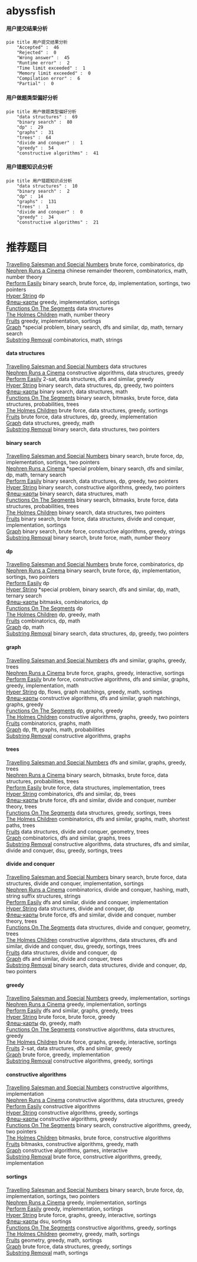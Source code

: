 # abyssfish
<!-- tabs:start -->
#### **用户提交结果分析**

```mermaid
pie title 用户提交结果分析
    "Accepted" :  46
    "Rejected" :  0
    "Wrong answer" :  45
    "Runtime error" :  2
    "Time limit exceeded" :  1
    "Memory limit exceeded" :  0
    "Compilation error" :  6
    "Partial" :  0
```
#### **用户做题类型偏好分析**

```mermaid
pie title 用户做题类型偏好分析
    "data structures" :  69
    "binary search" :  80
    "dp" :  29
    "graphs" :  31
    "trees" :  64
    "divide and conquer" :  1
    "greedy" :  54
    "constructive algorithms" :  41
```
#### **用户错题知识点分析**

```mermaid
pie title 用户错题知识点分析
    "data structures" :  10
    "binary search" :  2
    "dp" :  14
    "graphs" :  131
    "trees" :  1
    "divide and conquer" :  0
    "greedy" :  34
    "constructive algorithms" :  21
```
<!-- tabs:end -->
# 推荐题目
[Travelling Salesman and Special Numbers](http://codeforces.com/problemset/problem/914/C)		brute force,
                        combinatorics,
                        dp		  
[Nephren Runs a Cinema](http://codeforces.com/problemset/problem/896/D)		chinese remainder theorem,
                        combinatorics,
                        math,
                        number theory		  
[Perform Easily](http://codeforces.com/problemset/problem/1413/C)		binary search,
                        brute force,
                        dp,
                        implementation,
                        sortings,
                        two pointers		  
[Hyper String](http://codeforces.com/problemset/problem/176/D)		dp		  
[Флеш-карты](http://codeforces.com/problemset/problem/609/A)		greedy,
                        implementation,
                        sortings		  
[Functions On The Segments](http://codeforces.com/problemset/problem/837/G)		data structures		  
[The Holmes Children](http://codeforces.com/problemset/problem/776/E)		math,
                        number theory		  
[Fruits](http://codeforces.com/problemset/problem/12/C)		greedy,
                        implementation,
                        sortings		  
[Graph](http://codeforces.com/problemset/problem/1387/A)		*special problem,
                        binary search,
                        dfs and similar,
                        dp,
                        math,
                        ternary search		  
[Substring Removal](http://codeforces.com/problemset/problem/1096/B)		combinatorics,
                        math,
                        strings		  
<!-- tabs:start -->
#### **data structures**
[Travelling Salesman and Special Numbers](http://codeforces.com/problemset/problem/837/G)		data structures		  
[Nephren Runs a Cinema](http://codeforces.com/problemset/problem/748/D)		constructive algorithms,
                        data structures,
                        greedy		  
[Perform Easily](http://codeforces.com/problemset/problem/538/H)		2-sat,
                        data structures,
                        dfs and similar,
                        greedy		  
[Hyper String](http://codeforces.com/problemset/problem/1492/C)		binary search,
                        data structures,
                        dp,
                        greedy,
                        two pointers		  
[Флеш-карты](http://codeforces.com/problemset/problem/1490/G)		binary search,
                        data structures,
                        math		  
[Functions On The Segments](http://codeforces.com/problemset/problem/1479/D)		binary search,
                        bitmasks,
                        brute force,
                        data structures,
                        probabilities,
                        trees		  
[The Holmes Children](http://codeforces.com/problemset/problem/1497/A)		brute force,
                        data structures,
                        greedy,
                        sortings		  
[Fruits](http://codeforces.com/problemset/problem/1491/C)		brute force,
                        data structures,
                        dp,
                        greedy,
                        implementation		  
[Graph](http://codeforces.com/problemset/problem/1492/B)		data structures,
                        greedy,
                        math		  
[Substring Removal](http://codeforces.com/problemset/problem/1436/E)		binary search,
                        data structures,
                        two pointers		  
#### **binary search**
[Travelling Salesman and Special Numbers](http://codeforces.com/problemset/problem/1413/C)		binary search,
                        brute force,
                        dp,
                        implementation,
                        sortings,
                        two pointers		  
[Nephren Runs a Cinema](http://codeforces.com/problemset/problem/1387/A)		*special problem,
                        binary search,
                        dfs and similar,
                        dp,
                        math,
                        ternary search		  
[Perform Easily](http://codeforces.com/problemset/problem/1492/C)		binary search,
                        data structures,
                        dp,
                        greedy,
                        two pointers		  
[Hyper String](http://codeforces.com/problemset/problem/1463/D)		binary search,
                        constructive algorithms,
                        greedy,
                        two pointers		  
[Флеш-карты](http://codeforces.com/problemset/problem/1490/G)		binary search,
                        data structures,
                        math		  
[Functions On The Segments](http://codeforces.com/problemset/problem/1479/D)		binary search,
                        bitmasks,
                        brute force,
                        data structures,
                        probabilities,
                        trees		  
[The Holmes Children](http://codeforces.com/problemset/problem/1436/E)		binary search,
                        data structures,
                        two pointers		  
[Fruits](http://codeforces.com/problemset/problem/1461/D)		binary search,
                        brute force,
                        data structures,
                        divide and conquer,
                        implementation,
                        sortings		  
[Graph](http://codeforces.com/problemset/problem/1493/C)		binary search,
                        brute force,
                        constructive algorithms,
                        greedy,
                        strings		  
[Substring Removal](http://codeforces.com/problemset/problem/1487/D)		binary search,
                        brute force,
                        math,
                        number theory		  
#### **dp**
[Travelling Salesman and Special Numbers](http://codeforces.com/problemset/problem/914/C)		brute force,
                        combinatorics,
                        dp		  
[Nephren Runs a Cinema](http://codeforces.com/problemset/problem/1413/C)		binary search,
                        brute force,
                        dp,
                        implementation,
                        sortings,
                        two pointers		  
[Perform Easily](http://codeforces.com/problemset/problem/176/D)		dp		  
[Hyper String](http://codeforces.com/problemset/problem/1387/A)		*special problem,
                        binary search,
                        dfs and similar,
                        dp,
                        math,
                        ternary search		  
[Флеш-карты](http://codeforces.com/problemset/problem/1292/F)		bitmasks,
                        combinatorics,
                        dp		  
[Functions On The Segments](http://codeforces.com/problemset/problem/1067/A)		dp		  
[The Holmes Children](http://codeforces.com/problemset/problem/1140/D)		dp,
                        greedy,
                        math		  
[Fruits](http://codeforces.com/problemset/problem/932/E)		combinatorics,
                        dp,
                        math		  
[Graph](http://codeforces.com/problemset/problem/1237/E)		dp,
                        math		  
[Substring Removal](http://codeforces.com/problemset/problem/1492/C)		binary search,
                        data structures,
                        dp,
                        greedy,
                        two pointers		  
#### **graph**
[Travelling Salesman and Special Numbers](http://codeforces.com/problemset/problem/1280/C)		dfs and similar,
                        graphs,
                        greedy,
                        trees		  
[Nephren Runs a Cinema](http://codeforces.com/problemset/problem/1498/E)		brute force,
                        graphs,
                        greedy,
                        interactive,
                        sortings		  
[Perform Easily](http://codeforces.com/problemset/problem/1487/C)		brute force,
                        constructive algorithms,
                        dfs and similar,
                        graphs,
                        greedy,
                        implementation,
                        math		  
[Hyper String](http://codeforces.com/problemset/problem/1437/C)		dp,
                        flows,
                        graph matchings,
                        greedy,
                        math,
                        sortings		  
[Флеш-карты](http://codeforces.com/problemset/problem/1470/D)		constructive algorithms,
                        dfs and similar,
                        graph matchings,
                        graphs,
                        greedy		  
[Functions On The Segments](http://codeforces.com/problemset/problem/1476/C)		dp,
                        graphs,
                        greedy		  
[The Holmes Children](http://codeforces.com/problemset/problem/1304/D)		constructive algorithms,
                        graphs,
                        greedy,
                        two pointers		  
[Fruits](http://codeforces.com/problemset/problem/1475/C)		combinatorics,
                        graphs,
                        math		  
[Graph](http://codeforces.com/problemset/problem/553/E)		dp,
                        fft,
                        graphs,
                        math,
                        probabilities		  
[Substring Removal](http://codeforces.com/problemset/problem/1495/C)		constructive algorithms,
                        graphs		  
#### **trees**
[Travelling Salesman and Special Numbers](http://codeforces.com/problemset/problem/1280/C)		dfs and similar,
                        graphs,
                        greedy,
                        trees		  
[Nephren Runs a Cinema](http://codeforces.com/problemset/problem/1479/D)		binary search,
                        bitmasks,
                        brute force,
                        data structures,
                        probabilities,
                        trees		  
[Perform Easily](http://codeforces.com/problemset/problem/1511/C)		brute force,
                        data structures,
                        implementation,
                        trees		  
[Hyper String](http://codeforces.com/problemset/problem/1499/F)		combinatorics,
                        dfs and similar,
                        dp,
                        trees		  
[Флеш-карты](http://codeforces.com/problemset/problem/1491/E)		brute force,
                        dfs and similar,
                        divide and conquer,
                        number theory,
                        trees		  
[Functions On The Segments](http://codeforces.com/problemset/problem/1466/D)		data structures,
                        greedy,
                        sortings,
                        trees		  
[The Holmes Children](http://codeforces.com/problemset/problem/1495/D)		combinatorics,
                        dfs and similar,
                        graphs,
                        math,
                        shortest paths,
                        trees		  
[Fruits](http://codeforces.com/problemset/problem/1303/G)		data structures,
                        divide and conquer,
                        geometry,
                        trees		  
[Graph](http://codeforces.com/problemset/problem/1454/E)		combinatorics,
                        dfs and similar,
                        graphs,
                        trees		  
[Substring Removal](http://codeforces.com/problemset/problem/1494/D)		constructive algorithms,
                        data structures,
                        dfs and similar,
                        divide and conquer,
                        dsu,
                        greedy,
                        sortings,
                        trees		  
#### **divide and conquer**
[Travelling Salesman and Special Numbers](http://codeforces.com/problemset/problem/1461/D)		binary search,
                        brute force,
                        data structures,
                        divide and conquer,
                        implementation,
                        sortings		  
[Nephren Runs a Cinema](http://codeforces.com/problemset/problem/1466/G)		combinatorics,
                        divide and conquer,
                        hashing,
                        math,
                        string suffix structures,
                        strings		  
[Perform Easily](http://codeforces.com/problemset/problem/1490/D)		dfs and similar,
                        divide and conquer,
                        implementation		  
[Hyper String](https://codeforces.com/contest/1483/problem/C)		data structures,
                        divide and conquer,
                        dp		  
[Флеш-карты](http://codeforces.com/problemset/problem/1491/E)		brute force,
                        dfs and similar,
                        divide and conquer,
                        number theory,
                        trees		  
[Functions On The Segments](http://codeforces.com/problemset/problem/1303/G)		data structures,
                        divide and conquer,
                        geometry,
                        trees		  
[The Holmes Children](http://codeforces.com/problemset/problem/1494/D)		constructive algorithms,
                        data structures,
                        dfs and similar,
                        divide and conquer,
                        dsu,
                        greedy,
                        sortings,
                        trees		  
[Fruits](http://codeforces.com/problemset/problem/1482/E)		data structures,
                        divide and conquer,
                        dp		  
[Graph](http://codeforces.com/problemset/problem/566/C)		dfs and similar,
                        divide and conquer,
                        trees		  
[Substring Removal](http://codeforces.com/problemset/problem/1428/F)		binary search,
                        data structures,
                        divide and conquer,
                        dp,
                        two pointers		  
#### **greedy**
[Travelling Salesman and Special Numbers](http://codeforces.com/problemset/problem/609/A)		greedy,
                        implementation,
                        sortings		  
[Nephren Runs a Cinema](http://codeforces.com/problemset/problem/12/C)		greedy,
                        implementation,
                        sortings		  
[Perform Easily](http://codeforces.com/problemset/problem/1280/C)		dfs and similar,
                        graphs,
                        greedy,
                        trees		  
[Hyper String](http://codeforces.com/problemset/problem/1415/B)		brute force,
                        brute force,
                        greedy		  
[Флеш-карты](http://codeforces.com/problemset/problem/1140/D)		dp,
                        greedy,
                        math		  
[Functions On The Segments](http://codeforces.com/problemset/problem/748/D)		constructive algorithms,
                        data structures,
                        greedy		  
[The Holmes Children](http://codeforces.com/problemset/problem/1498/E)		brute force,
                        graphs,
                        greedy,
                        interactive,
                        sortings		  
[Fruits](http://codeforces.com/problemset/problem/538/H)		2-sat,
                        data structures,
                        dfs and similar,
                        greedy		  
[Graph](http://codeforces.com/problemset/problem/1114/A)		brute force,
                        greedy,
                        implementation		  
[Substring Removal](http://codeforces.com/problemset/problem/1446/A)		constructive algorithms,
                        greedy,
                        sortings		  
#### **constructive algorithms**
[Travelling Salesman and Special Numbers](http://codeforces.com/problemset/problem/631/B)		constructive algorithms,
                        implementation		  
[Nephren Runs a Cinema](http://codeforces.com/problemset/problem/748/D)		constructive algorithms,
                        data structures,
                        greedy		  
[Perform Easily](http://codeforces.com/problemset/problem/1070/L)		constructive algorithms		  
[Hyper String](http://codeforces.com/problemset/problem/1446/A)		constructive algorithms,
                        greedy,
                        sortings		  
[Флеш-карты](http://codeforces.com/problemset/problem/1493/A)		constructive algorithms,
                        greedy		  
[Functions On The Segments](http://codeforces.com/problemset/problem/1463/D)		binary search,
                        constructive algorithms,
                        greedy,
                        two pointers		  
[The Holmes Children](https://codeforces.com/contest/1456/problem/B)		bitmasks,
                        brute force,
                        constructive algorithms		  
[Fruits](http://codeforces.com/problemset/problem/1492/D)		bitmasks,
                        constructive algorithms,
                        greedy,
                        math		  
[Graph](https://codeforces.com/contest/1504/problem/D)		constructive algorithms,
                        games,
                        interactive		  
[Substring Removal](https://codeforces.com/contest/1483/problem/A)		brute force,
                        constructive algorithms,
                        greedy,
                        implementation		  
#### **sortings**
[Travelling Salesman and Special Numbers](http://codeforces.com/problemset/problem/1413/C)		binary search,
                        brute force,
                        dp,
                        implementation,
                        sortings,
                        two pointers		  
[Nephren Runs a Cinema](http://codeforces.com/problemset/problem/609/A)		greedy,
                        implementation,
                        sortings		  
[Perform Easily](http://codeforces.com/problemset/problem/12/C)		greedy,
                        implementation,
                        sortings		  
[Hyper String](http://codeforces.com/problemset/problem/1498/E)		brute force,
                        graphs,
                        greedy,
                        interactive,
                        sortings		  
[Флеш-карты](http://codeforces.com/problemset/problem/437/D)		dsu,
                        sortings		  
[Functions On The Segments](http://codeforces.com/problemset/problem/1446/A)		constructive algorithms,
                        greedy,
                        sortings		  
[The Holmes Children](https://codeforces.com/contest/1496/problem/C)		geometry,
                        greedy,
                        math,
                        sortings		  
[Fruits](http://codeforces.com/problemset/problem/1495/A)		geometry,
                        greedy,
                        math,
                        sortings		  
[Graph](http://codeforces.com/problemset/problem/1497/A)		brute force,
                        data structures,
                        greedy,
                        sortings		  
[Substring Removal](http://codeforces.com/problemset/problem/1427/A)		math,
                        sortings		  
<!-- tabs:end -->
